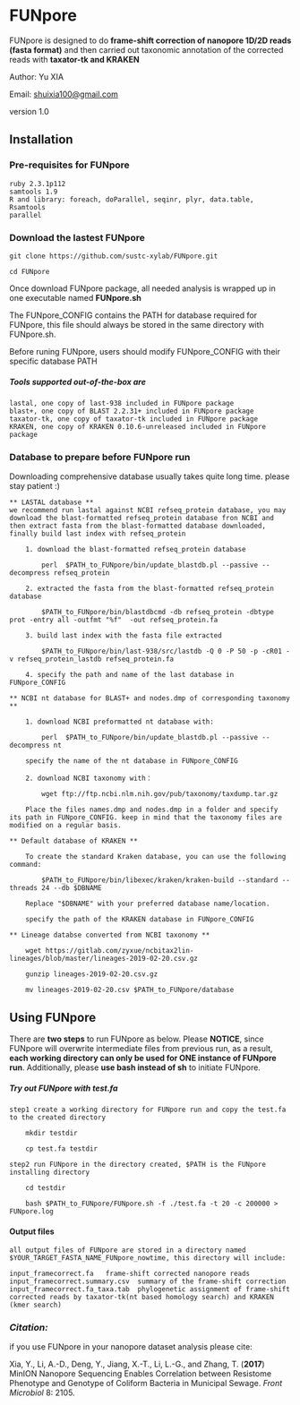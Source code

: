 # FUNpore

FUNpore is designed to do **frame-shift correction of nanopore 1D/2D reads (fasta format)** and  then carried out taxonomic annotation of the corrected reads with **taxator-tk and KRAKEN**

Author: Yu XIA 

Email: shuixia100@gmail.com

version 1.0


## Installation 
### Pre-requisites for FUNpore 
	ruby 2.3.1p112
	samtools 1.9
	R and library: foreach, doParallel, seqinr, plyr, data.table, Rsamtools
	parallel

### Download the lastest FUNpore
	
	git clone https://github.com/sustc-xylab/FUNpore.git
	
	cd FUNpore

Once download FUNpore package, all needed analysis is wrapped up in one executable named **FUNpore.sh** 

The FUNpore_CONFIG contains the PATH for database required for FUNpore, this file should always be stored in the same directory with FUNpore.sh.
 
Before runing FUNpore, users should modify FUNpore_CONFIG with their specific database PATH

##### Tools supported out-of-the-box are
	
	lastal, one copy of last-938 included in FUNpore package
	blast+, one copy of BLAST 2.2.31+ included in FUNpore package
	taxator-tk, one copy of taxator-tk included in FUNpore package
	KRAKEN, one copy of KRAKEN 0.10.6-unreleased included in FUNpore package


	
### Database to prepare before FUNpore run 

Downloading comprehensive database usually takes quite long time. please stay patient :)
 
	** LASTAL database **
	we recommend run lastal against NCBI refseq_protein database, you may download the blast-formatted refseq_protein database fron NCBI and then extract fasta from the blast-formatted database downloaded, finally build last index with refseq_protein
		
		1. download the blast-formatted refseq_protein database
		
			perl  $PATH_to_FUNpore/bin/update_blastdb.pl --passive --decompress refseq_protein
		
		2. extracted the fasta from the blast-formatted refseq_protein database
		
			$PATH_to_FUNpore/bin/blastdbcmd -db refseq_protein -dbtype prot -entry all -outfmt "%f"  -out refseq_protein.fa 
	
		3. build last index with the fasta file extracted
		
			$PATH_to_FUNpore/bin/last-938/src/lastdb -Q 0 -P 50 -p -cR01 -v refseq_protein_lastdb refseq_protein.fa
		
		4. specify the path and name of the last database in FUNpore_CONFIG 
		
	** NCBI nt database for BLAST+ and nodes.dmp of corresponding taxonomy ** 
		
		1. download NCBI preformatted nt database with:
			
			perl  $PATH_to_FUNpore/bin/update_blastdb.pl --passive --decompress nt
			
		specify the name of the nt database in FUNpore_CONFIG
		
		2. download NCBI taxonomy with：
			
			wget ftp://ftp.ncbi.nlm.nih.gov/pub/taxonomy/taxdump.tar.gz
		
		Place the files names.dmp and nodes.dmp in a folder and specify its path in FUNpore_CONFIG. keep in mind that the taxonomy files are modified on a regular basis.  
		
	** Default database of KRAKEN **
		
		To create the standard Kraken database, you can use the following command:
		
			$PATH_to_FUNpore/bin/libexec/kraken/kraken-build --standard --threads 24 --db $DBNAME
		
		Replace "$DBNAME" with your preferred database name/location. 
		
		specify the path of the KRAKEN database in FUNpore_CONFIG
	
	** Lineage databse converted from NCBI taxonomy ** 
		
		wget https://gitlab.com/zyxue/ncbitax2lin-lineages/blob/master/lineages-2019-02-20.csv.gz
		
		gunzip lineages-2019-02-20.csv.gz
		
		mv lineages-2019-02-20.csv $PATH_to_FUNpore/database

## Using FUNpore 

There are **two steps** to run FUNpore as below. Please **NOTICE**, since FUNpore will overwrite intermediate files from previous run, as a result, **each working directory can only be used for ONE instance of FUNpore run**. Additionally, please **use bash instead of sh** to initiate FUNpore.
	
##### Try out FUNpore with test.fa 
	step1 create a working directory for FUNpore run and copy the test.fa to the created directory
		
		mkdir testdir 
		
		cp test.fa testdir 
		
	step2 run FUNpore in the directory created, $PATH is the FUNpore installing directory 
		
		cd testdir
		
		bash $PATH_to_FUNpore/FUNpore.sh -f ./test.fa -t 20 -c 200000 > FUNpore.log


#### Output files 
	all output files of FUNpore are stored in a directory named $YOUR_TARGET_FASTA_NAME_FUNpore_nowtime, this directory will include:
	
	input_framecorrect.fa 	frame-shift corrected nanopore reads
	input_framecorrect.summary.csv	summary of the frame-shift correction 
	input_framecorrect.fa_taxa.tab	phylogenetic assignment of frame-shift corrected reads by taxator-tk(nt based homology search) and KRAKEN (kmer search)



### *Citation:*

if you use FUNpore in your nanopore dataset analysis please cite:

Xia, Y., Li, A.-D., Deng, Y., Jiang, X.-T., Li, L.-G., and Zhang, T. (**2017**) MinION Nanopore Sequencing Enables Correlation between Resistome Phenotype and Genotype of Coliform Bacteria in Municipal Sewage. *Front Microbiol* 8: 2105.


